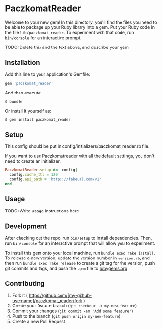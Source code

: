 # PaczkomatReader

Welcome to your new gem! In this directory, you'll find the files you need to be able to package up your Ruby library into a gem. Put your Ruby code in the file `lib/paczkomat_reader`. To experiment with that code, run `bin/console` for an interactive prompt.

TODO: Delete this and the text above, and describe your gem

## Installation

Add this line to your application's Gemfile:

```ruby
gem 'paczkomat_reader'
```

And then execute:

    $ bundle

Or install it yourself as:

    $ gem install paczkomat_reader

## Setup

This config should be put in config/initializers/paczkomat_reader.rb file.

If you want to use Paczkomatreader with all the default settings, you don't need to create an initializer.

```ruby
PaczkomatReader.setup do |config|
  config.cache_ttl = 120
  config.api_path = 'https://fakeurl.com/v1'
end
```

## Usage

TODO: Write usage instructions here

## Development

After checking out the repo, run `bin/setup` to install dependencies. Then, run `bin/console` for an interactive prompt that will allow you to experiment.

To install this gem onto your local machine, run `bundle exec rake install`. To release a new version, update the version number in `version.rb`, and then run `bundle exec rake release` to create a git tag for the version, push git commits and tags, and push the `.gem` file to [rubygems.org](https://rubygems.org).

## Contributing

1. Fork it ( https://github.com/[my-github-username]/paczkomat_reader/fork )
2. Create your feature branch (`git checkout -b my-new-feature`)
3. Commit your changes (`git commit -am 'Add some feature'`)
4. Push to the branch (`git push origin my-new-feature`)
5. Create a new Pull Request
